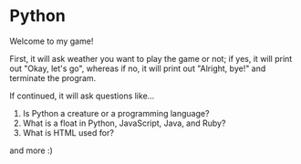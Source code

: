 
# Python
Welcome to my game!

First, it will ask weather you want to play the game or not; if yes, it will print out "Okay, let's go", whereas if no, it will print out "Alright, bye!" and terminate the program. 

If continued, it will ask questions like...

1. Is Python a creature or a programming language?
2. What is a float in Python, JavaScript, Java, and Ruby?
3. What is HTML used for?

and more :)
